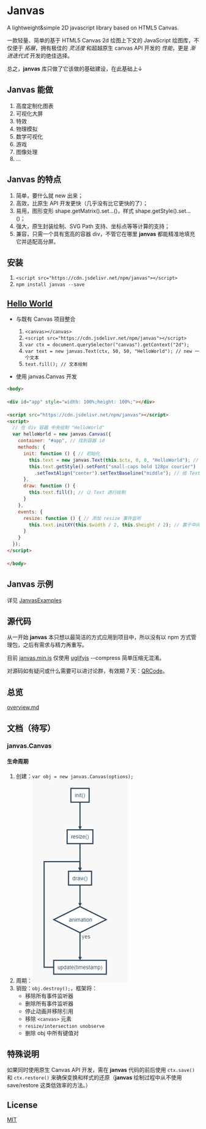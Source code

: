 # Janvas

A lightweight&amp;simple 2D javascript library based on HTML5 Canvas.

一款轻量、简单的基于 HTML5 Canvas 2d 绘图上下文的 JavaScript 绘图库，不仅便于 *拓展*，拥有极佳的 *灵活度* 和超越原生 canvas API 开发的 *性能*，更是 *渐进迭代式* 开发的绝佳选择。

总之，**janvas** 库只做了它该做的基础建设，在此基础上&darr;

## Janvas 能做

1. 高度定制化图表
2. 可视化大屏
3. 特效
4. 物理模拟
5. 数学可视化
6. 游戏
7. 图像处理
8. \.\.\.

## Janvas 的特点

1. 简单，要什么就 new 出来；
2. 高效，比原生 API 开发更快（几乎没有比它更快的了）；
3. 易用，图形变形 shape.getMatrix().set...()，样式 shape.getStyle().set...()；
4. 强大，原生封装绘制、SVG Path 支持、坐标点等等计算的支持；
5. 兼容，只需一个具有宽高的容器 div，不管它在哪里 **janvas** 都能精准地填充它并适配高分屏。

## 安装

1. `<script src="https://cdn.jsdelivr.net/npm/janvas"></script>`
2. `npm install janvas --save`

## [Hello World](https://jarenchow.github.io/JanvasExamples/html/hello_world.html)

- 与既有 Canvas 项目整合
  1. `<canvas></canvas>`
  2. `<script src="https://cdn.jsdelivr.net/npm/janvas"></script>`
  3. `var ctx = document.querySelector("canvas").getContext("2d");`
  4. `var text = new janvas.Text(ctx, 50, 50, "HelloWorld"); // new 一个文本`
  5. `text.fill(); // 文本绘制`

- 使用 janvas.Canvas 开发

```html
<body>

<div id="app" style="width: 100%;height: 100%;"></div>

<script src="https://cdn.jsdelivr.net/npm/janvas"></script>
<script>
  // 在 div 容器 中央绘制 "HelloWorld"
  var helloWorld = new janvas.Canvas({
    container: "#app", // 找到容器 id
    methods: {
      init: function () { // 初始化
        this.text = new janvas.Text(this.$ctx, 0, 0, "HelloWorld"); // new 一个 Text
        this.text.getStyle().setFont("small-caps bold 128px courier")
          .setTextAlign("center").setTextBaseline("middle"); // 给 Text 设置样式
      },
      draw: function () {
        this.text.fill(); // 让 Text 进行绘制
      }
    },
    events: {
      resize: function () { // 添加 resize 事件监听
        this.text.initXY(this.$width / 2, this.$height / 2); // 置于中间
      }
    }
  });
</script>

</body>
```

## Janvas 示例

详见 [JanvasExamples](https://github.com/JarenChow/JanvasExamples)

## 源代码

从一开始 **janvas** 本只想以最简洁的方式应用到项目中，所以没有以 npm 方式管理包，之后有需求与精力再重写。

目前 [janvas.min.js](./dist/janvas.min.js) 仅使用 [uglifyjs](https://github.com/mishoo/UglifyJS) --compress 简单压缩无混淆。

对源码如有疑问或什么需要可以进讨论群，有效期 7 天：[QRCode](QRCode.jpg)。

## 总览

[overview.md](./doc/overview.md)

## 文档（待写）

### janvas.Canvas

#### 生命周期

1. 创建：`var obj = new janvas.Canvas(options);`
2. 周期：![lifecircle](./doc/lifecircle.png)
3. 销毁：`obj.destroy();`，框架将：
   - 移除所有事件监听器
   - 删除所有事件监听器
   - 停止动画并移除引用
   - 移除 `<canvas>` 元素
   - `resize/intersection unobserve`
   - 删除 obj 中所有键值对

## 特殊说明

如果同时使用原生 Canvas API 开发，需在 **janvas** 代码的前后使用 `ctx.save()` 和 `ctx.restore()` 来确保变换和样式的还原（**janvas** 绘制过程中从不使用 save/restore 这类低效率的方法。）

## License

[MIT](https://opensource.org/licenses/MIT)
